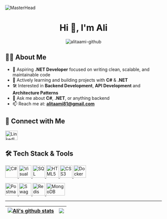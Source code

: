 ![MasterHead](https://github.com/alitaami/alitaami/assets/116227297/c8cc5a57-d672-48ba-b2ea-b386205391e6)
             
<h1 align="center">Hi 👋, I'm Ali</h1>    
<p align="center">    
  <img src="https://komarev.com/ghpvc/?username=alitaami-github&label=Profile%20views&color=0e75b6&style=flat" alt="alitaami-github" />
</p>   
       
## 👨‍💻 About Me  
- 🧠 Aspiring **.NET Developer** focused on writing clean, scalable, and maintainable code   
- 🚀 Actively learning and building projects with **C#** & **.NET**  
- 🛠️ Interested in **Backend Development**, **API Development** and **Architecture Patterns**  
- 💬 Ask me about **C#**, **.NET**, or anything backend  
- 📫 Reach me at: **alitaami81@gmail.com**

## 🤝 Connect with Me   
 
<p align="left">
  <a href="https://www.linkedin.com/in/ali-taami-2745a525b/" target="_blank">
    <img align="center" src="https://raw.githubusercontent.com/rahuldkjain/github-profile-readme-generator/master/src/images/icons/Social/linked-in-alt.svg" alt="LinkedIn" height="30" width="40" />
  </a>
</p>
 
## 🛠️ Tech Stack & Tools
<p align="left">
  <a href="https://dotnet.microsoft.com/" target="_blank" rel="noreferrer">
    <img src="https://brandeps.com/logo-download/C/C-Sharp-logo-vector-01.svg" alt="C#" width="40" height="40"/>
  </a>   
  <a href="https://visualstudio.microsoft.com/" target="_blank" rel="noreferrer">
    <img src="https://brandeps.com/icon-download/V/Visual-studio-icon-vector-02.svg" alt="Visual Studio" width="40" height="40"/>
  </a>
  <a href="https://www.microsoft.com/en-us/sql-server/sql-server-downloads" target="_blank" rel="noreferrer">
    <img src="https://encrypted-tbn0.gstatic.com/images?q=tbn:ANd9GcTCMPsByAv-2Cn8M3pU5VB2PvJONtweBMUyFQ&usqp=CAU" alt="SQL Server" width="40" height="40"/>
  </a>
  <a href="https://developer.mozilla.org/en-US/docs/Web/HTML" target="_blank" rel="noreferrer">
    <img src="https://brandeps.com/logo-download/H/HTML-5-logo-vector-01.svg" alt="HTML5" width="40" height="40"/>
  </a>
  <a href="https://developer.mozilla.org/en-US/docs/Web/CSS" target="_blank" rel="noreferrer">
    <img src="https://brandeps.com/icon-download/C/Css-3-icon-vector-02.svg" alt="CSS3" width="40" height="40"/>
  </a>
  <a href="https://www.docker.com/" target="_blank" rel="noreferrer">
    <img src="https://brandeps.com/logo-download/D/Docker-logo-vector-01.svg" alt="Docker" width="40" height="40"/>
  </a>
</p>
<p align="left">
  <a href="https://www.postman.com/" target="_blank" rel="noreferrer">
    <img src="https://brandeps.com/icon-download/P/Postman-icon-vector-02.svg" alt="Postman" width="40" height="40"/>
  </a>
  <a href="https://swagger.io/" target="_blank" rel="noreferrer">
    <img src="https://brandeps.com/icon-download/S/Swagger-icon-vector-02.svg" alt="Swagger" width="40" height="40"/>
  </a>
  <a href="https://redis.io/" target="_blank" rel="noreferrer">
    <img src="https://brandeps.com/icon-download/R/Redis-icon-vector-03.svg" alt="Redis" width="40" height="40"/>
  </a>
  <a href="https://www.mongodb.com/" target="_blank" rel="noreferrer">
    <img src="https://brandeps.com/icon-download/M/Mongodb-icon-vector-03.svg" alt="MongoDB" width="60" height="40"/>
  </a>  
</p>

---

| <a href="https://github.com/anuraghazra/github-readme-stats"><img align="center" src="https://github-readme-stats.vercel.app/api?username=alitaami&show_icons=true&include_all_commits=true&theme=buefy&hide_border=true" alt="Ali's github stats" /></a> | <a href="https://github.com/anuraghazra/github-readme-stats"><img align="center" src="https://github-readme-stats.vercel.app/api/top-langs/?username=alitaami&layout=compact&theme=buefy&hide_border=true" /></a> |
| ------------- | ------------- |
